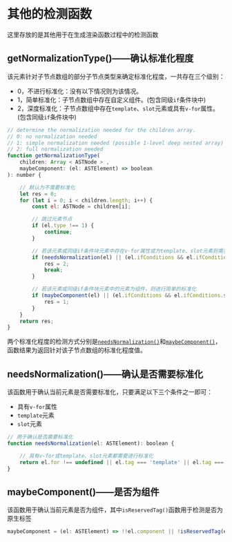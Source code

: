 # 其他的检测函数

这里存放的是其他用于在生成渲染函数过程中的检测函数

## getNormalizationType()——确认标准化程度

该元素针对子节点数组的部分子节点类型来确定标准化程度，一共存在三个级别：

- 0，不进行标准化：没有以下情况则为该情况。
- 1，简单标准化：子节点数组中存在自定义组件。(包含同级`if`条件块中)
- 2，深度标准化：子节点数组中存在`template`、`slot`元素或具有`v-for`属性。(包含同级`if`条件块中)

```js
// determine the normalization needed for the children array.
// 0: no normalization needed
// 1: simple normalization needed (possible 1-level deep nested array)
// 2: full normalization needed
function getNormalizationType(
    children: Array < ASTNode > ,
    maybeComponent: (el: ASTElement) => boolean
): number {

    // 默认为不需要标准化
    let res = 0;
    for (let i = 0; i < children.length; i++) {
        const el: ASTNode = children[i];

        // 跳过元素节点
        if (el.type !== 1) {
            continue;
        }

        // 若该元素或同级if条件块元素中存在v-for属性或为template、slot元素则需要深度标准化
        if (needsNormalization(el) || (el.ifConditions && el.ifConditions.some(c => needsNormalization(c.block)))) {
            res = 2;
            break;
        }

        // 若该元素或同级if条件块元素中的元素为组件，则进行简单的标准化
        if (maybeComponent(el) || (el.ifConditions && el.ifConditions.some(c => maybeComponent(c.block)))) {
            res = 1;
        }
    }
    return res;
}
```

两个标准化程度的检测方式分别是[`needsNormalization()`](#needsnormalization%e7%a1%ae%e8%ae%a4%e6%98%af%e5%90%a6%e9%9c%80%e8%a6%81%e6%a0%87%e5%87%86%e5%8c%96)和[`maybeComponent()`](#maybecomponent%e6%98%af%e5%90%a6%e4%b8%ba%e7%bb%84%e4%bb%b6)，函数结果为返回针对该子节点数组的标准化程度值。

## needsNormalization()——确认是否需要标准化

该函数用于确认当前元素是否需要标准化，只要满足以下三个条件之一即可：

- 具有`v-for`属性
- `template`元素
- `slot`元素

```js
// 用于确认是否需要标准化
function needsNormalization(el: ASTElement): boolean {

    // 具有v-for或template、slot元素都需要进行标准化
    return el.for !== undefined || el.tag === 'template' || el.tag === 'slot'
}
```

## maybeComponent()——是否为组件

该函数用于确认当前元素是否为组件，其中`isReservedTag()`函数用于检测是否为原生标签

```js
maybeComponent = (el: ASTElement) => !!el.component || !isReservedTag(el.tag);
```

